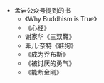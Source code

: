 - 孟岩公众号提到的书
	- 《Why Buddhism is True》
	- 《心经》
	- 谢家华《三双鞋》
	- 菲儿·奈特《鞋狗》
	- 《成为乔布斯》
	- 《被讨厌的勇气》
	- 《能断金刚》